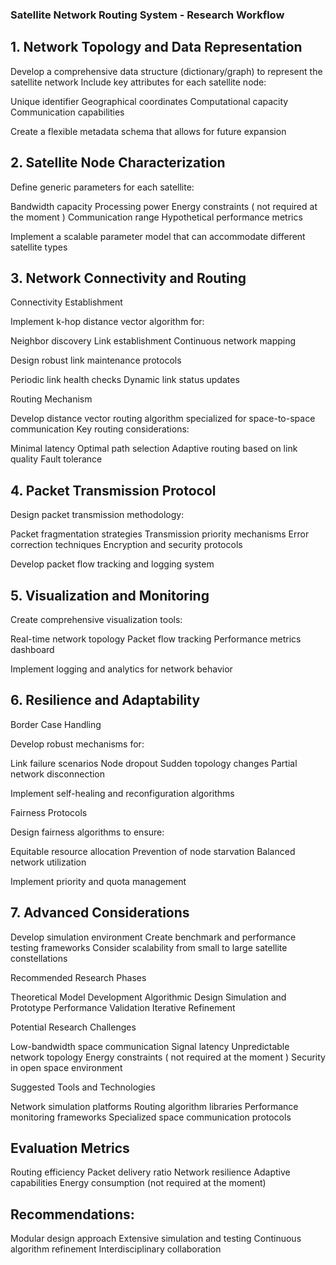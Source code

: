 ### Satellite Network Routing System - Research Workflow

## 1. Network Topology and Data Representation

Develop a comprehensive data structure (dictionary/graph) to represent the satellite network
Include key attributes for each satellite node:

Unique identifier
Geographical coordinates
Computational capacity
Communication capabilities


Create a flexible metadata schema that allows for future expansion

## 2. Satellite Node Characterization

Define generic parameters for each satellite:

Bandwidth capacity
Processing power
Energy constraints ( not required at the moment )
Communication range
Hypothetical performance metrics


Implement a scalable parameter model that can accommodate different satellite types

## 3. Network Connectivity and Routing
Connectivity Establishment

Implement k-hop distance vector algorithm for:

Neighbor discovery
Link establishment
Continuous network mapping


Design robust link maintenance protocols

Periodic link health checks
Dynamic link status updates



Routing Mechanism

Develop distance vector routing algorithm specialized for space-to-space communication
Key routing considerations:

Minimal latency
Optimal path selection
Adaptive routing based on link quality
Fault tolerance



## 4. Packet Transmission Protocol

Design packet transmission methodology:

Packet fragmentation strategies
Transmission priority mechanisms
Error correction techniques
Encryption and security protocols


Develop packet flow tracking and logging system

## 5. Visualization and Monitoring

Create comprehensive visualization tools:

Real-time network topology
Packet flow tracking
Performance metrics dashboard


Implement logging and analytics for network behavior

## 6. Resilience and Adaptability
Border Case Handling

Develop robust mechanisms for:

Link failure scenarios
Node dropout
Sudden topology changes
Partial network disconnection


Implement self-healing and reconfiguration algorithms

Fairness Protocols

Design fairness algorithms to ensure:

Equitable resource allocation
Prevention of node starvation
Balanced network utilization


Implement priority and quota management

## 7. Advanced Considerations

Develop simulation environment
Create benchmark and performance testing frameworks
Consider scalability from small to large satellite constellations

Recommended Research Phases

Theoretical Model Development
Algorithmic Design
Simulation and Prototype
Performance Validation
Iterative Refinement

Potential Research Challenges

Low-bandwidth space communication
Signal latency
Unpredictable network topology
Energy constraints ( not required at the moment )
Security in open space environment

Suggested Tools and Technologies

Network simulation platforms
Routing algorithm libraries
Performance monitoring frameworks
Specialized space communication protocols

## Evaluation Metrics

Routing efficiency
Packet delivery ratio
Network resilience
Adaptive capabilities
Energy consumption (not required at the moment)

## Recommendations:

Modular design approach
Extensive simulation and testing
Continuous algorithm refinement
Interdisciplinary collaboration
